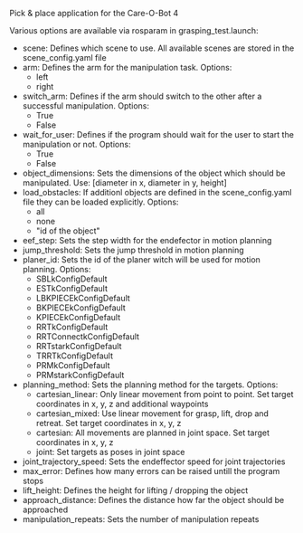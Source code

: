 Pick &amp; place application for the Care-O-Bot 4

Various options are available via rosparam in grasping_test.launch:

- scene: Defines which scene to use. All available scenes are stored in the scene_config.yaml file
- arm: Defines the arm for the manipulation task. Options:
  - left
  - right
- switch_arm: Defines if the arm should switch to the other after a successful manipulation. Options: 
  - True
  - False
- wait_for_user: Defines if the program should wait for the user to start the manipulation or not. Options:
  - True
  - False
- object_dimensions: Sets the dimensions of the object which should be manipulated. Use: [diameter in x, diameter in y, height]
- load_obstacles: If additionl objects are defined in the scene_config.yaml file they can be loaded explicitly. Options:
  - all
  - none
  - "id of the object"
- eef_step: Sets the step width for the endefector in motion planning
- jump_threshold: Sets the jump threshold in motion planning
- planer_id: Sets the id of the planer witch will be used for motion planning. Options:
  - SBLkConfigDefault
  - ESTkConfigDefault
  - LBKPIECEkConfigDefault
  - BKPIECEkConfigDefault
  - KPIECEkConfigDefault
  - RRTkConfigDefault
  - RRTConnectkConfigDefault
  - RRTstarkConfigDefault
  - TRRTkConfigDefault
  - PRMkConfigDefault
  - PRMstarkConfigDefault
- planning_method: Sets the planning method for the targets. Options:
  - cartesian_linear: Only linear movement from point to point. Set target coordinates in x, y, z and additional waypoints
  - cartesian_mixed: Use linear movement for grasp, lift, drop and retreat. Set target coordinates in x, y, z
  - cartesian: All movements are planned in joint space. Set target coordinates in x, y, z
  - joint: Set targets as poses in joint space
- joint_trajectory_speed: Sets the endeffector speed for joint trajectories
- max_error: Defines how many errors can be raised untill the program stops
- lift_height: Defines the height for lifting / dropping the object
- approach_distance: Defines the distance how far the object should be approached
- manipulation_repeats: Sets the number of manipulation repeats
